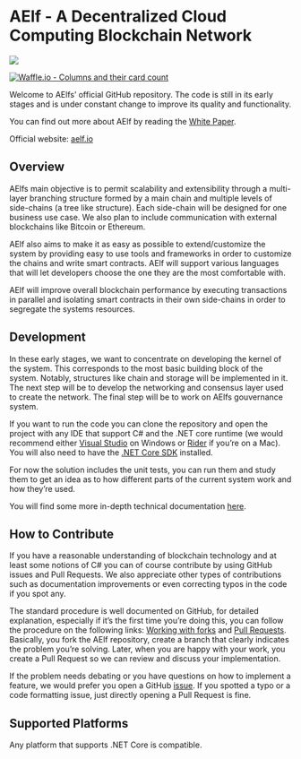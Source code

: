 # AElf - A Decentralized Cloud Computing Blockchain Network

[![](https://travis-ci.org/AElfProject/AElf.svg?branch=master)](https://travis-ci.org/AElfProject/AElf)

[![Waffle.io - Columns and their card count](https://badge.waffle.io/AElfProject/AElf.svg?columns=Next,In%20Progress,Done)](https://waffle.io/AElfProject/AElf)

Welcome to AElfs’ official GitHub repository. The code is still in its early stages and is under constant change to improve its quality and functionality.

You can find out more about AElf by reading the [White Paper](https://grid.hoopox.com/aelf_whitepaper_EN.pdf?v=1).

Official website: [aelf.io](https://aelf.io)

## Overview

AElfs main objective is to permit scalability and extensibility through a multi-layer branching structure formed by a main chain and multiple levels of side-chains \(a tree like structure\). Each side-chain will be designed for one business use case. We also plan to include communication with external blockchains like Bitcoin or Ethereum.

AElf also aims to make it as easy as possible to extend/customize the system by providing easy to use tools and frameworks in order to customize the chains and write smart contracts. AElf will support various languages that will let developers choose the one they are the most comfortable with.

AElf will improve overall blockchain performance by executing transactions in parallel and isolating smart contracts in their own side-chains in order to segregate the systems resources.

## Development

In these early stages, we want to concentrate on developing the kernel of the system. This corresponds to the most basic building block of the system. Notably, structures like chain and storage will be implemented in it. The next step will be to develop the networking and consensus layer used to create the network. The final step will be to work on AElfs gouvernance system.

If you want to run the code you can clone the repository and open the project with any IDE that support C\# and the .NET core runtime \(we would recommend either [Visual Studio](https://www.visualstudio.com/) on Windows or [Rider](https://www.jetbrains.com/rider/) if you’re on a Mac\). You will also need to have the [.NET Core SDK](https://www.microsoft.com/net/learn/get-started/macos) installed.

For now the solution includes the unit tests, you can run them and study them to get an idea as to how different parts of the current system work and how they’re used.

You will find some more in-depth technical documentation [here](docs/).

## How to Contribute

If you have a reasonable understanding of blockchain technology and at least some notions of C\# you can of course contribute by using GitHub issues and Pull Requests. We also appreciate other types of contributions such as documentation improvements or even correcting typos in the code if you spot any.

The standard procedure is well documented on GitHub, for detailed explanation, especially if it’s the first time you’re doing this, you can follow the procedure on the following links: [Working with forks](https://help.github.com/articles/working-with-forks/) and [Pull Requests](https://help.github.com/articles/proposing-changes-to-your-work-with-pull-requests/). Basically, you fork the AElf repository, create a branch that clearly indicates the problem you’re solving. Later, when you are happy with your work, you create a Pull Request so we can review and discuss your implementation.

If the problem needs debating or you have questions on how to implement a feature, we would prefer you open a GitHub [issue](https://github.com/AElfProject/AElf/issues). If you spotted a typo or a code formatting issue, just directly opening a Pull Request is fine.

## Supported Platforms

Any platform that supports .NET Core is compatible.

